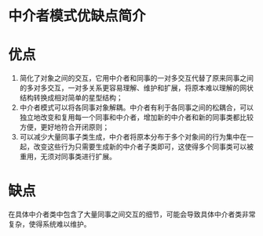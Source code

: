 中介者模式优缺点简介
=

优点
=
1. 简化了对象之间的交互，它用中介者和同事的一对多交互代替了原来同事之间的多对多交互，一对多关系更容易理解、维护和扩展，将原本难以理解的网状结构转换成相对简单的星型结构；
2. 中介者模式可以将各同事对象解耦。中介者有利于各同事之间的松耦合，可以独立地改变和复用每一个同事和中介者，增加新的中介者和新的同事类都比较方便，更好地符合开闭原则；
3. 可以减少大量同事子类生成，中介者将原本分布于多个对象间的行为集中在一起，改变这些行为只需要生成新的中介者子类即可，这使得多个同事类可以被重用，无须对同事类进行扩展。

缺点
=
在具体中介者类中包含了大量同事之间交互的细节，可能会导致具体中介者类非常复杂，使得系统难以维护。